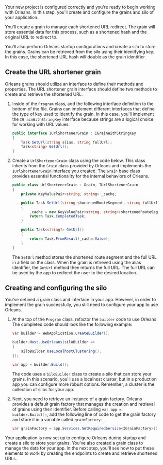 Your new project is configured correctly and you're ready to begin working with Orleans. In this step, you'll create and configure the grains and silo of your application.

You'll create a grain to manage each shortened URL redirect. The grain will store essential data for this process, such as a shortened hash and the original URL to redirect to.

You'll also perform Orleans startup configurations and create a silo to store the grains. Grains can be retrieved from the silo using their identifying key. In this case, the shortened URL hash will double as the grain identifier.

## Create the URL shortener grain

Orleans grains should utilize an interface to define their methods and properties. The URL shortener grain interface should define two methods to create and retrieve the shortened URL.

1. Inside of the `Program` class, add the following interface definition to the bottom of the file. Grains can implement different interfaces that define the type of key used to identify the grain. In this case, you'll implement the `IGrainWithStringKey` interface because strings are a logical choice for working with URL values.

    ```csharp
    public interface IUrlShortenerGrain : IGrainWithStringKey
    {
        Task SetUrl(string alias, string fullUrl);
        Task<string> GetUrl();
    }
    ```

1. Create a `UrlShortenerGrain` class using the code below. This class inherits from the `Grain` class provided by Orleans and implements the `IUrlShortenerGrain` interface you created. The `Grain` base class provides essential functionality for the internal behaviors of Orleans.

    ```csharp
    public class UrlShortenerGrain : Grain, IUrlShortenerGrain
    {
        private KeyValuePair<string, string> _cache;
    
        public Task SetUrl(string shortenedRouteSegment, string fullUrl)
        {
            _cache = new KeyValuePair<string, string>(shortenedRouteSegment, fullUrl);
            return Task.CompletedTask;
        }
    
        public Task<string?> GetUrl()
        {
            return Task.FromResult(_cache.Value);
        }
    }
    ```

    The `SetUrl` method stores the shortened route segment and the full URL in a field on the class. When the grain is retrieved using the alias identifier, the `GetUrl` method then returns the full URL. The full URL can be used by the app to redirect the user to the desired location.

## Creating and configuring the silo

You've defined a grain class and interface in your app. However, in order to implement the grain successfully, you still need to configure your app to use Orleans.

1) At the top of the `Program` class, refactor the `builder` code to use Orleans. The completed code should look like the following example:

    ```csharp
    var builder = WebApplication.CreateBuilder();
    
    builder.Host.UseOrleans(siloBuilder =>
    {
        siloBuilder.UseLocalhostClustering();
    });
    
    var app = builder.Build();
    ```
    
    The code uses a `SiloBuilder` class to create a silo that can store your grains. In this scenario, you'll use a localhost cluster, but in a production app you can configure more robust options. Remember, a cluster is the collection of silos for your app.

2) Next, you need to retrieve an instance of a grain factory. Orleans provides a default grain factory that manages the creation and retrieval of grains using their identifier. Before calling `var app = builder.Build();`, add the following line of code to get the grain factory and store it in a variable called `grainFactory`:

    ```csharp
    var grainFactory = app.Services.GetRequiredService<IGrainFactory>();
    ```

Your application is now set up to configure Orleans during startup and create a silo to store your grains. You've also created a grain class to manage the data for your app. In the next step, you'll see how to put these elements to work by creating the endpoints to create and retrieve shortened URLs.